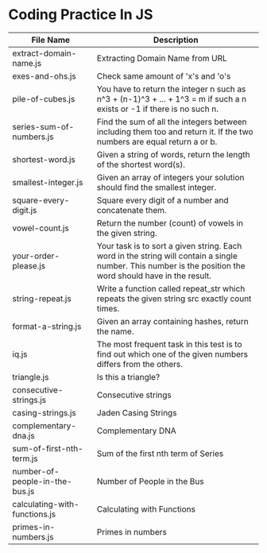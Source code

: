 # Coding Practice In JS

| File Name                | Description                                 |
| ------------------------ | ------------------------------------------- |
| extract-domain-name.js   | Extracting Domain Name from URL |
| exes-and-ohs.js | Check same amount of 'x's and 'o's |
| pile-of-cubes.js | You have to return the integer n such as n^3 + (n-1)^3 + ... + 1^3 = m if such a n exists or -1 if there is no such n. |
| series-sum-of-numbers.js | Find the sum of all the integers between including them too and return it. If the two numbers are equal return a or b. |
| shortest-word.js | Given a string of words, return the length of the shortest word(s). |
| smallest-integer.js | Given an array of integers your solution should find the smallest integer. |
| square-every-digit.js | Square every digit of a number and concatenate them. |
| vowel-count.js | Return the number (count) of vowels in the given string. |
| your-order-please.js | Your task is to sort a given string. Each word in the string will contain a single number. This number is the position the word should have in the result. |
| string-repeat.js | Write a function called repeat_str which repeats the given string src exactly count times. |
| format-a-string.js | Given an array containing hashes, return the name. |
| iq.js | The most frequent task in this test is to find out which one of the given numbers differs from the others. |
| triangle.js | Is this a triangle? |
| consecutive-strings.js | Consecutive strings |
| casing-strings.js | Jaden Casing Strings |
| complementary-dna.js | Complementary DNA |
| sum-of-first-nth-term.js | Sum of the first nth term of Series |
| number-of-people-in-the-bus.js | Number of People in the Bus |
| calculating-with-functions.js | Calculating with Functions |
| primes-in-numbers.js | Primes in numbers |
